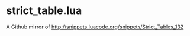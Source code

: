strict_table.lua
================

A Github mirror of http://snippets.luacode.org/snippets/Strict_Tables_132
